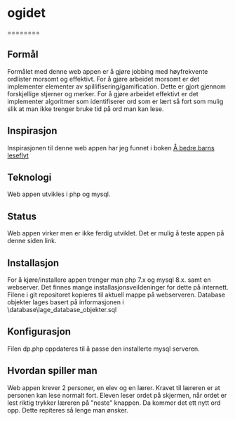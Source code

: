 # ogidet
========

Formål
------
Formålet med denne web appen er å gjøre jobbing med høyfrekvente ordlister morsomt og effektivt.
For å gjøre arbeidet morsomt er det implementer elementer av spillifisering/gamification. Dette er gjort gjennom forskjellige stjerner og merker.
For å gjøre arbeidet effektivt er det implementer algoritmer som identifiserer ord som er lært så fort som mulig slik at man ikke trenger bruke tid på ord man kan lese.

Inspirasjon
-----------
Inspirasjonen til denne web appen har jeg funnet i boken [Å bedre barns leseflyt](https://www.ark.no/boker/Jan-Erik-Klinkenberg-A-bedre-barns-leseflyt-9788203312168)



Teknologi
---------
Web appen utvikles i php og mysql.

Status
------
Web appen virker men er ikke ferdig utviklet. Det er mulig å teste appen på denne siden link.


Installasjon
------------
For å kjøre/installere appen trenger man php 7.x og mysql 8.x. samt en webserver. Det finnes mange installasjonsveildeninger for dette på internett.
Filene i git repositoret kopieres til aktuell mappe på webserveren.
Database objekter lages basert på informasjonen i \database\lage_database_objekter.sql


Konfigurasjon 
-------------
Filen dp.php oppdateres til å passe den installerte mysql serveren.


Hvordan spiller man
-------------------
Web appen krever 2 personer, en elev og en lærer. Kravet til læreren er at personen kan lese normalt fort.
Eleven leser ordet på skjermen, når ordet er lest riktig trykker læreren på "neste" knappen. Da kommer det ett nytt ord opp. Dette repiteres så lenge man ønsker.


